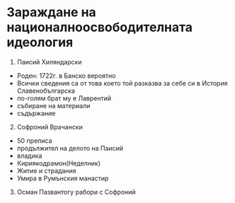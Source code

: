 Зараждане на националноосвободителната идеология
================================================

1. Паисий Хиляндарски
 - Роден: 1722г. в Банско вероятно
 - Всички сведения са от това което той разказва за себе си в История Славенобългарска
 - по-голям брат му е Лаврентий
 - събиране на материали 
 - съдържание
2. Софроний Врачански 
 - 50 преписа
 - продължител на делото на Паисий
 - владика
 - Кириякодрамон(Неделник)
 - Житие и страдания
 - Умира в Румънския манастир
3. Осман Пазвантогу рабори с Софроний
